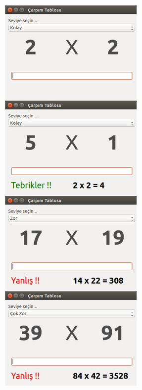 ![](/screenshots/21/1.png)
![](/screenshots/21/2.png)
![](/screenshots/21/3.png)
![](/screenshots/21/4.png)
